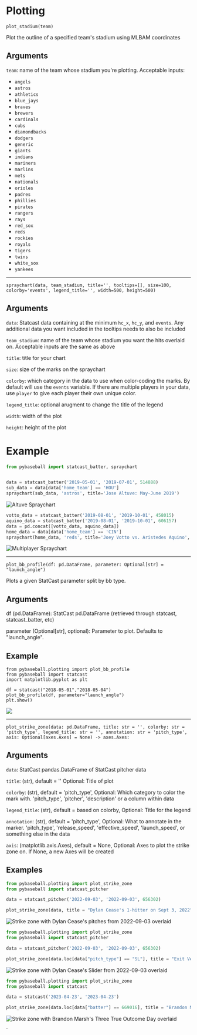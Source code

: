 # Plotting

`plot_stadium(team)`

Plot the outline of a specified team's stadium using MLBAM coordinates

## Arguments

`team`: name of the team whose stadium you're plotting. Acceptable inputs:
* `angels`
* `astros`
* `athletics`
* `blue_jays`
* `braves`
* `brewers`
* `cardinals`
* `cubs`
* `diamondbacks`
* `dodgers`
* `generic`
* `giants`
* `indians`
* `mariners`
* `marlins`
* `mets`
* `nationals`
* `orioles`
* `padres`
* `phillies`
* `pirates`
* `rangers`
* `rays`
* `red_sox`
* `reds`
* `rockies`
* `royals`
* `tigers`
* `twins`
* `white_sox`
* `yankees`

---

`spraychart(data, team_stadium, title='', tooltips=[], size=100, colorby='events', legend_title='', width=500, height=500)`

## Arguments

`data`: Statcast data containing at the minimum `hc_x`, `hc_y`, and `events`. Any additional data you want included in the tooltips needs to also be included

`team_stadium`: name of the team whose stadium you want the hits overlaid on. Acceptable inputs are the same as above

`title`: title for your chart

`size`: size of the marks on the spraychart

`colorby`: which category in the data to use when color-coding the marks. By default will use the `events` variable. If there are multiple players in your data, use `player` to give each player their own unique color.

`legend_title`: optional arugment to change the title of the legend

`width`: width of the plot

`height`: height of the plot

# Example

```python
from pybaseball import statcast_batter, spraychart


data = statcast_batter('2019-05-01', '2019-07-01', 514888)
sub_data = data[data['home_team'] == 'HOU']
spraychart(sub_data, 'astros', title='Jose Altuve: May-June 2019')
```
![Altuve Spraychart](images/spraychart.png)

```python
votto_data = statcast_batter('2019-08-01', '2019-10-01', 458015)
aquino_data = statcast_batter('2019-08-01', '2019-10-01', 606157)
data = pd.concat([votto_data, aquino_data])
home_data = data[data['home_team'] == 'CIN']
spraychart(home_data, 'reds', title='Joey Votto vs. Aristedes Aquino', colorby='player')
```
![Multiplayer Spraychart](images/multiplayer_spraychart.png)

---

`plot_bb_profile(df: pd.DataFrame, parameter: Optional[str] = "launch_angle")`

Plots a given StatCast parameter split by bb type.

## Arguments
df (pd.DataFrame): StatCast pd.DataFrame (retrieved through statcast, statcast_batter, etc)

parameter (Optional[str], optional): Parameter to plot. Defaults to "launch_angle".

## Example

```
from pybaseball.plotting import plot_bb_profile
from pybaseball import statcast
import matplotlib.pyplot as plt

df = statcast("2018-05-01","2018-05-04")
plot_bb_profile(df, parameter="launch_angle")
plt.show()
```

![](images/plot_bb_profile_example.png)



---
`plot_strike_zone(data: pd.DataFrame, title: str = '', colorby: str = 'pitch_type', legend_title: str = '',
                     annotation: str = 'pitch_type', axis: Optional[axes.Axes] = None) -> axes.Axes:`

## Arguments

`data`: StatCast pandas.DataFrame of StatCast pitcher data

`title`: (str), default = '' Optional: Title of plot

`colorby`: (str), default = 'pitch_type', Optional: Which category to color the mark with. 'pitch_type', 'pitcher', 'description' or a column within data

`legend_title`: (str), default = based on colorby, Optional: Title for the legend

`annotation`: (str), default = 'pitch_type', Optional: What to annotate in the marker. 'pitch_type', 'release_speed', 'effective_speed', 'launch_speed', or something else in the data

`axis`: (matplotlib.axis.Axes), default = None, Optional: Axes to plot the strike zone on. If None, a new Axes will be created

## Examples

```python
from pybaseball.plotting import plot_strike_zone
from pybaseball import statcast_pitcher

data = statcast_pitcher('2022-09-03', '2022-09-03', 656302)

plot_strike_zone(data, title = "Dylan Cease's 1-hitter on Sept 3, 2022")

```

![Strike zone with Dylan Cease's pitches from 2022-09-03 overlaid](images/plot_strike_zone_cease_all.png)

```python
from pybaseball.plotting import plot_strike_zone
from pybaseball import statcast_pitcher

data = statcast_pitcher('2022-09-03', '2022-09-03', 656302)

plot_strike_zone(data.loc[data["pitch_type"] == "SL"], title = "Exit Velocities on Dylan Cease's Slider", colorby='description', annotation="launch_speed")

```

![Strike zone with Dylan Cease's Slider from 2022-09-03 overlaid](images/plot_strike_zone_cease_SL.png)


```python
from pybaseball.plotting import plot_strike_zone
from pybaseball import statcast

data = statcast('2023-04-23', '2023-04-23')

plot_strike_zone(data.loc[data["batter"] == 669016], title = "Brandon Marsh's Three True Outcome Day", colorby='pitcher', annotation="description")

```

![Strike zone with Brandon Marsh's Three True Outcome Day overlaid](images/plot_strike_zone_marsh.png)

`
